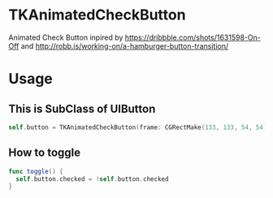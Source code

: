 
# TKAnimatedCheckButton

Animated Check Button inpired by
https://dribbble.com/shots/1631598-On-Off
and
http://robb.is/working-on/a-hamburger-button-transition/


# Usage

## This is SubClass of UIButton

``` swift
self.button = TKAnimatedCheckButton(frame: CGRectMake(133, 133, 54, 54))
```

## How to toggle
``` swift
func toggle() {
  self.button.checked = !self.button.checked
}
```
